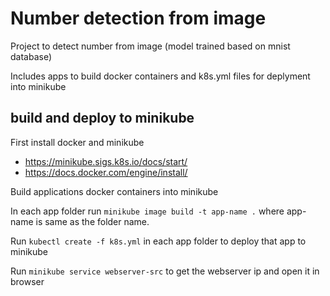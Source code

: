 # Number detection from image
Project to detect number from image (model trained based on mnist database)

Includes apps to build docker containers and k8s.yml files for deplyment into minikube

## build and deploy to minikube
First install docker and minikube
- https://minikube.sigs.k8s.io/docs/start/
- https://docs.docker.com/engine/install/

Build applications docker containers into minikube

In each app folder run
`minikube image build -t app-name .`
where app-name is same as the folder name.

Run
`kubectl create -f k8s.yml`
in each app folder to deploy that app to minikube

Run
`minikube service webserver-src`
to get the webserver ip and open it in browser
